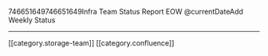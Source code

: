 746651649746651649Infra Team Status Report EOW @currentDateAdd Weekly Status



*****

[[category.storage-team]] 
[[category.confluence]] 
